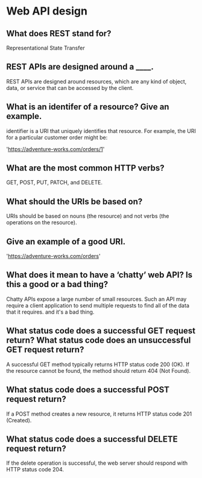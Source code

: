 # Web API design

## What does REST stand for?

Representational State Transfer

## REST APIs are designed around a ____.

REST APIs are designed around resources, which are any kind of object, data, or service that can be accessed by the client.

## What is an identifer of a resource? Give an example.

 identifier is a URI that uniquely identifies that resource. For example, the URI for a particular customer order might be:

 'https://adventure-works.com/orders/1'

## What are the most common HTTP verbs?

GET, POST, PUT, PATCH, and DELETE.

## What should the URIs be based on?

URIs should be based on nouns (the resource) and not verbs (the operations on the resource).

## Give an example of a good URI.

'https://adventure-works.com/orders'

## What does it mean to have a ‘chatty’ web API? Is this a good or a bad thing?

 Chatty APIs expose a large number of small resources. Such an API may require a client application to send multiple requests to find all of the data that it requires. and it's a bad thing.

 ## What status code does a successful GET request return? What status code does an unsuccessful GET request return?

A successful GET method typically returns HTTP status code 200 (OK). If the resource cannot be found, the method should return 404 (Not Found).

## What status code does a successful POST request return?

If a POST method creates a new resource, it returns HTTP status code 201 (Created).

## What status code does a successful DELETE request return?

If the delete operation is successful, the web server should respond with HTTP status code 204.